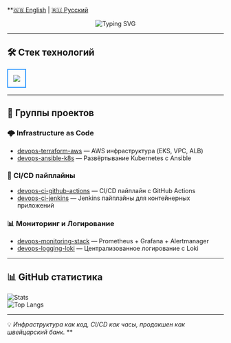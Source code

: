 **[🇬🇧 English](./README.md) | [🇷🇺 Русский](./README.ru.md)

<p align="center">
  <img src="https://readme-typing-svg.demolab.com?font=Fira+Code&weight=600&size=26&pause=1200&duration=3000&center=true&vCenter=true&width=650&lines=%F0%9F%91%8B+Привет!+Я+GGWoLst;DevOps+%2F+SRE+инженер;Infrastructure+as+Code+%7C+Kubernetes+%7C+CI%2FCD" alt="Typing SVG" />
</p>

---

## 🛠 Стек технологий

<table>
<tr>
<td style="border: 2px solid #1E90FF; border-radius: 12px; padding: 12px;">
  <img src="https://skillicons.dev/icons?i=docker,kubernetes,terraform,ansible,githubactions,prometheus,grafana,linux,apple,python,git,github,vscode,go" />
</td>
</tr>
</table>

---

## 📂 Группы проектов

### 🌩️ Infrastructure as Code
- [devops-terraform-aws](https://github.com/GGWoLst/devops-terraform-aws) — AWS инфраструктура (EKS, VPC, ALB)
- [devops-ansible-k8s](https://github.com/GGWoLst/devops-ansible-k8s) — Развёртывание Kubernetes с Ansible

### 🔄 CI/CD пайплайны
- [devops-ci-github-actions](https://github.com/GGWoLst/devops-ci-github-actions) — CI/CD пайплайн с GitHub Actions
- [devops-ci-jenkins](https://github.com/GGWoLst/devops-ci-jenkins) — Jenkins пайплайны для контейнерных приложений

### 📊 Мониторинг и Логирование
- [devops-monitoring-stack](https://github.com/GGWoLst/devops-monitoring-stack) — Prometheus + Grafana + Alertmanager
- [devops-logging-loki](https://github.com/GGWoLst/devops-logging-loki) — Централизованное логирование с Loki

---

## 📊 GitHub статистика

![Stats](https://github-readme-stats.vercel.app/api?username=GGWoLst&show_icons=true&theme=tokyonight)  
![Top Langs](https://github-readme-stats.vercel.app/api/top-langs/?username=GGWoLst&layout=compact&theme=tokyonight)

---

💡 *Инфраструктура как код, CI/CD как часы, продакшен как швейцарский банк.*
**
